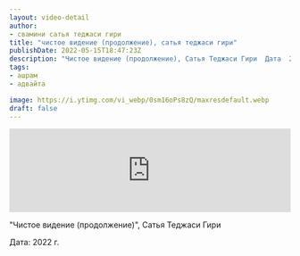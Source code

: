 ```yaml
---
layout: video-detail
author:
- свамини сатья теджаси гири
title: "чистое видение (продолжение), сатья теджаси гири"
publishDate: 2022-05-15T18:47:23Z
description: "Чистое видение (продолжение), Сатья Теджаси Гири  Дата  2022 г."
tags: 
- ашрам
- адвайта

image: https://i.ytimg.com/vi_webp/0sm16oPs8zQ/maxresdefault.webp
draft: false
---
```


<iframe width="100%" src="https://www.youtube.com/embed/0sm16oPs8zQ" frameborder="0" allowfullscreen=""></iframe> 

 "Чистое видение (продолжение)", Сатья Теджаси Гири

 Дата: 2022 г.

  

 